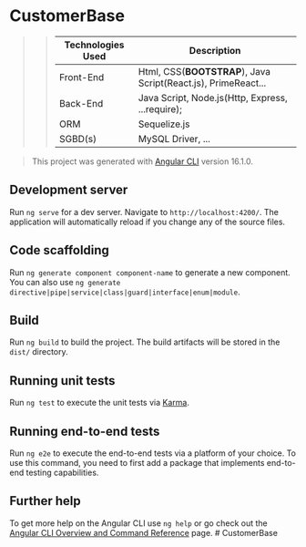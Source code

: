 # CustomerBase 
>
>> | Technologies Used | Description |
>> | ----------- | ----------- |
>> | Front-End | Html,  CSS(**BOOTSTRAP**), Java Script(React.js), PrimeReact... |
>> | Back-End  | Java Script, Node.js(Http, Express, ...require); |  
>> | ORM       |  Sequelize.js |  
>> | SGBD(s)   | MySQL Driver, ... | 















>
> This project was generated with [Angular CLI](https://github.com/angular/angular-cli) version 16.1.0.
>
## Development server  
>
Run `ng serve` for a dev server. Navigate to `http://localhost:4200/`. The application will automatically reload if you change any of the source files.

## Code scaffolding

Run `ng generate component component-name` to generate a new component. You can also use `ng generate directive|pipe|service|class|guard|interface|enum|module`.

## Build

Run `ng build` to build the project. The build artifacts will be stored in the `dist/` directory.

## Running unit tests

Run `ng test` to execute the unit tests via [Karma](https://karma-runner.github.io).

## Running end-to-end tests

Run `ng e2e` to execute the end-to-end tests via a platform of your choice. To use this command, you need to first add a package that implements end-to-end testing capabilities.

## Further help

To get more help on the Angular CLI use `ng help` or go check out the [Angular CLI Overview and Command Reference](https://angular.io/cli) page.
#   C u s t o m e r B a s e 
 
 
